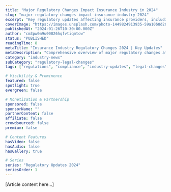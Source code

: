```yaml
---
title: "Major Regulatory Changes Impact Insurance Industry in 2024"
slug: "major-regulatory-changes-impact-insurance-industry-2024"
excerpt: "Key regulatory updates affecting insurance providers, including new compliance requirements and reporting standards for 2024"
coverImage: "https://images.unsplash.com/photo-1449824913935-59a10b8d2000"
publishedAt: "2024-01-26T10:30:00.000Z"
author: "cm3pw0m9u00026hqfvtiqmtcw"
status: "PUBLISHED"
readingTime: 8
metaTitle: "Insurance Industry Regulatory Changes 2024 | Key Updates"
metaDescription: "Comprehensive overview of major regulatory changes affecting the insurance industry in 2024, including compliance requirements and reporting standards."
category: "industry-news"
subCategory: "regulatory-legal-changes"
tags: ["regulations", "compliance", "industry-updates", "legal-changes"]

# Visibility & Prominence
featured: false
spotlight: true
evergreen: false

# Monetization & Partnership
sponsored: false
sponsorName: ""
partnerContent: false
affiliate: false
crowdsourced: false
premium: false

# Content Features
hasVideo: false
hasAudio: false
hasGallery: true

# Series
series: "Regulatory Updates 2024"
seriesOrder: 1
---
```


[Article content here...]
